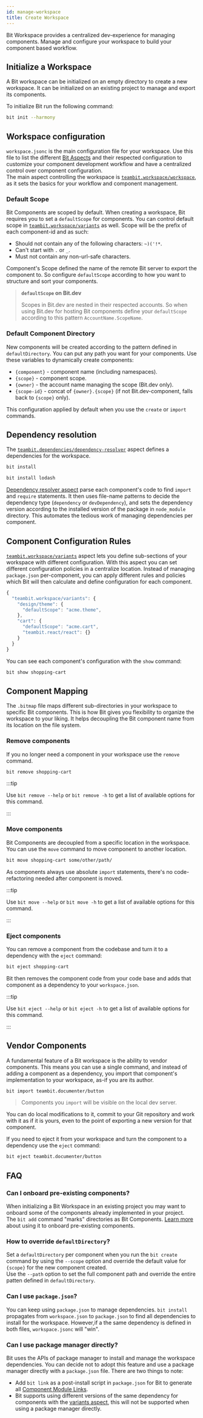 ```yaml
---
id: manage-workspace
title: Create Workspace
---
```


Bit Workspace provides a centralized dev-experience for managing components. Manage and configure your workspace to build your component based workflow.

## Initialize a Workspace

A Bit workspace can be initialized on an empty directory to create a new workspace. It can be initialized on an existing project to manage and export its components.

To initialize Bit run the following command:

```sh
bit init --harmony
```

## Workspace configuration

`workspace.jsonc` is the main configuration file for your workspace. Use this file to list the different [Bit Aspects](aspects/aspects-overview) and their respected configuration to customize your component development workflow and have a centralized control over component configuration.  
The main aspect controlling the workspace is [`teambit.workspace/workspace`](https://bit.dev/teambit/workspace/workspace), as it sets the basics for your workflow and component management.

### Default Scope

Bit Components are scoped by default. When creating a workspace, Bit requires you to set a `defaultScope` for components. You can control default scope in [`teambit.workspace/variants`](aspects/variants) as well. Scope will be the prefix of each component-id and as such:

- Should not contain any of the following characters: `~)('!*`.
- Can't start with `.` or `_`.
- Must not contain any non-url-safe characters.

Component's Scope defined the name of the remote Bit server to export the component to. So configure `defaultScope` according to how you want to structure and sort your components.

> **`defaultScope` on Bit.dev**
>
> Scopes in Bit.dev are nested in their respected accounts. So when using Bit.dev for hosting Bit components define your `defaultScope` according to this pattern `AccountName.ScopeName`.

### Default Component Directory

New components will be created according to the pattern defined in `defaultDirectory`. You can put any path you want for your components. Use these variables to dynamically create components:

- `{component}` - component name (including namespaces).
- `{scope}` - component scope.
- `{owner}` - the account name managing the scope (Bit.dev only).
- `{scope-id}` - concat of `{owner}.{scope}` (if not Bit.dev-component, falls back to `{scope}` only).

This configuration applied by default when you use the `create` or `import` commands.

## Dependency resolution

The [`teambit.dependencies/dependency-resolver`](aspects/dependency-resolver) aspect defines a dependencies for the workspace.

```sh title="Install all workspace dependencies"
bit install
```

```sh title="Add a new dependency"
bit install lodash
```

[Dependency resolver aspect](aspects/dependency-resolver) parse each component's code to find `import` and `require` statements. It then uses file-name patterns to decide the dependency type (`dependency` or `devDependency`), and sets the dependency version according to the installed version of the package in `node_module` directory. This automates the tedious work of managing dependencies per component.

## Component Configuration Rules

[`teambit.workspace/variants`](aspects/variants) aspect lets you define sub-sections of your workspace with different configuration. With this aspect you can set different configuration policies in a centralize location. Instead of managing `package.json` per-component, you can apply different rules and policies which Bit will then calculate and define configuration for each component.

```jsx
{
  "teambit.workspace/variants": {
    "design/theme": {
      "defaultScope": "acme.theme",
    },
    "cart": {
      "defaultScope": "acme.cart",
      "teambit.react/react": {}
    }
  }
}
```

You can see each component's configuration with the `show` command:

```sh
bit show shopping-cart
```

## Component Mapping

The `.bitmap` file maps different sub-directories in your workspace to specific Bit components. This is how Bit gives you flexibility to organize the workspace to your liking. It helps decoupling the Bit component name from its location on the file system.

### Remove components

If you no longer need a component in your workspace use the `remove` command.

```sh
bit remove shopping-cart
```

:::tip

Use `bit remove --help` or `bit remove -h` to get a list of available options for this command.

:::

### Move components

Bit Components are decoupled from a specific location in the workspace. You can use the `move` command to move component to another location.

```sh
bit move shopping-cart some/other/path/
```

As components always use absolute `import` statements, there's no code-refactoring needed after component is moved.

:::tip

Use `bit move --help` or `bit move -h` to get a list of available options for this command.

:::

### Eject components

You can remove a component from the codebase and turn it to a dependency with the `eject` command:

```sh
bit eject shopping-cart
```

Bit then removes the component code from your code base and adds that component as a dependency to your `workspace.json`.

:::tip

Use `bit eject --help` or `bit eject -h` to get a list of available options for this command.

:::

## Vendor Components

A fundamental feature of a Bit workspace is the ability to vendor components. This means you can use a single command, and instead of adding a component as a dependency, you import that component's implementation to your workspace, as-if you are its author.

```sh
bit import teambit.documenter/button
```

> Components you `import` will be visible on the local dev server.

You can do local modifications to it, commit to your Git repository and work with it as if it is yours, even to the point of exporting a new version for that component.

If you need to eject it from your workspace and turn the component to a dependency use the `eject` command:

```sh
bit eject teambit.documenter/button
```

## FAQ

### Can I onboard pre-existing components?

When initializing a Bit Workspace in an existing project you may want to onboard some of the components already implemented in your project.  
The `bit add` command "marks" directories as Bit Components. [Learn more](reference/pre-existing-components) about using it to onboard pre-existing components.

### How to override `defaultDirectory`?

Set a `defaultDirectory` per component when you run the `bit create` command by using the `--scope` option and override the default value for `{scope}` for the new component created.  
Use the `--path` option to set the full component path and override the entire patten defined in `defaultDirectory`.

### Can I use `package.json`?

You can keep using `package.json` to manage dependencies. `bit install` propagates from `workspace.json` to `package.json` to find all dependencies to install for the workspace. However,if a the same dependency is defined in both files, `workspace.jsonc` will "win".

### Can I use package manager directly?

Bit uses the APIs of package manager to install and manage the workspace dependencies. You can decide not to adopt this feature and use a package manager directly with a `package.json` file. There are two things to note:

- Add `bit link` as a post-install script in `package.json` for Bit to generate all [Component Module Links](/essentials/workspace#component-module-links).
- Bit supports using different versions of the same dependency for components with the [variants aspect](aspects/variants), this will not be supported when using a package manager directly.

